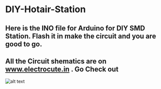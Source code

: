 # DIY-Hotair-Station
## Here is the INO file for Arduino for DIY SMD Station. Flash it in make the circuit and you are good to go.
## All the Circuit shematics are on www.electrocute.in . Go Check out
![alt text](https://electrocute.in/wp-content/uploads/2020/07/Untitled-1.png)
